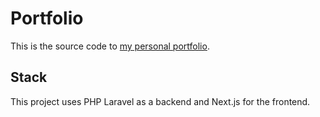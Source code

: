 # Portfolio

This is the source code to [my personal portfolio](https://www.marnixah.com/).

## Stack

This project uses PHP Laravel as a backend and Next.js for the frontend.
